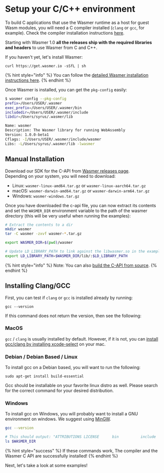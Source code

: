 # Setup your C/C++ environment

To build C applications that use the Wasmer runtime as a host for guest Wasm modules, you will need a C compiler installed \(`clang` or `gcc`, for example\). Check the compiler installation instructions [here](setup.md#installing-clang-gcc).

Starting with Wasmer 1.0 **all the releases ship with the required libraries and headers** to use Wasmer from C and C++.

If you haven't yet, let's install Wasmer: 

```text
curl https://get.wasmer.io -sSfL | sh
```

{% hint style="info" %}
You can follow the [detailed Wasmer installation instructions here](../../ecosystem/wasmer/getting-started.md).
{% endhint %}

Once Wasmer is installed, you can get the `pkg-config` easily:

```bash
$ wasmer config --pkg-config
prefix=/Users/USER/.wasmer
exec_prefix=/Users/USER/.wasmer/bin
includedir=/Users/USER/.wasmer/include
libdir=/Users/syrus/.wasmer/lib

Name: wasmer
Description: The Wasmer library for running WebAssembly
Version: 1.0.0-beta1
Cflags: -I/Users/USER/.wasmer/include/wasmer
Libs: -L/Users/syrus/.wasmer/lib -lwasmer
```

## Manual Installation

Download our SDK for the C-API from [Wasmer releases page](https://github.com/wasmerio/wasmer/releases).  
Depending on your system, you will need to download:

* Linux: `wasmer-linux-amd64.tar.gz` or `wasmer-linux-aarch64.tar.gz` 
* macOS: `wasmer-darwin-amd64.tar.gz` or `wasmer-darwin-arm64.tar.gz`
* Windows: `wasmer-windows.tar.gz` 

Once you have downloaded the c-api file, you can now extract its contents and set the `WASMER_DIR` environment variable to the path of the wasmer directory \(this will be very useful when running the examples\):

```bash
# Extract the contents to a dir
mkdir wasmer
tar -C wasmer -zxvf wasmer-*.tar.gz

export WASMER_DIR=$(pwd)/wasmer

# Update LD_LIBRARY_PATH to link against the libwasmer.so in the examples
export LD_LIBRARY_PATH=$WASMER_DIR/lib/:$LD_LIBRARY_PATH
```

{% hint style="info" %}
Note: You can also [build the C-API from source](../../ecosystem/wasmer/building-from-source/#building-wasmer-c-api-from-source).
{% endhint %}

## Installing Clang/GCC

First, you can test if `clang` or `gcc` is installed already by running:

```text
gcc --version
```

If this command does not return the version, then see the following:

### MacOS

`gcc` / `clang` is usually installed by default. However, if it is not, you can [install gcc/clang by installing xcode-select](http://osxdaily.com/2014/02/12/install-command-line-tools-mac-os-x/) on your mac.

### Debian / Debian Based / Linux

To install gcc on a Debian based, you will want to run the following:

```text
sudo apt-get install build-essential
```

Gcc should be installable on your favorite linux distro as well. Please search for the correct command for your desired distribution.

### Windows

To install gcc on Windows, you will probably want to install a GNU environment on windows. We suggest using [MinGW](http://www.mingw.org/).

```bash
gcc --version

# This should output: "ATTRIBUTIONS LICENSE      bin          include      lib"
ls $WASMER_DIR
```

{% hint style="success" %}
If these commands work, The compiler and the Wasmer C API are successfully installed!
{% endhint %}

Next, let's take a look at some examples!

